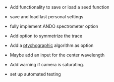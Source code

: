 - Add functionality to save or load a seed function
- save and load last personal settings
- fully implement ANDO spectrometer option

- Add option to symmetrize the trace
- Add a [ptychographic](https://oren.net.technion.ac.il/homepage/) algorithm as option
- Maybe add an input for the center wavelength
- Add warning if camera is saturating.
- set up automated testing
